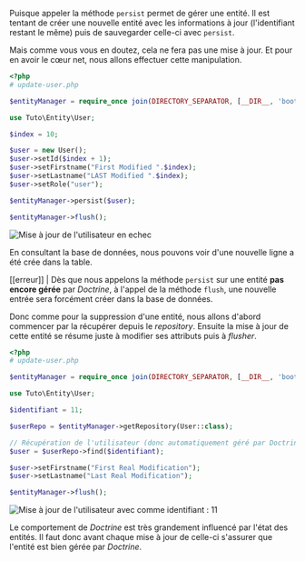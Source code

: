 
Puisque appeler la méthode `persist` permet de gérer une entité. Il est tentant de créer une nouvelle entité avec les informations à jour (l'identifiant restant le même) puis de sauvegarder celle-ci avec `persist`.

Mais comme vous vous en doutez, cela ne fera pas une mise à jour. Et pour en avoir le cœur net, nous allons effectuer cette manipulation.

```php
<?php
# update-user.php

$entityManager = require_once join(DIRECTORY_SEPARATOR, [__DIR__, 'bootstrap.php']);

use Tuto\Entity\User;

$index = 10;

$user = new User();
$user->setId($index + 1);
$user->setFirstname("First Modified ".$index);
$user->setLastname("LAST Modified ".$index);
$user->setRole("user");

$entityManager->persist($user);

$entityManager->flush();
```

![Mise à jour de l'utilisateur en echec](https://zestedesavoir.com/media/galleries/3902/6d36f2e5-2e38-47a9-ab52-05a8fee098aa.png)

En consultant la base de données, nous pouvons voir d'une nouvelle ligne a été crée dans la table.

[[erreur]]
| Dès que nous appelons la méthode `persist` sur une entité **pas encore gérée** par *Doctrine*, à l'appel de la méthode `flush`, une nouvelle entrée sera forcément créer dans la base de données.

Donc comme pour la suppression d'une entité, nous allons d'abord commencer par la récupérer depuis le *repository*. Ensuite la mise à jour de cette entité se résume juste à modifier ses attributs puis à *flusher*.

```php
<?php
# update-user.php

$entityManager = require_once join(DIRECTORY_SEPARATOR, [__DIR__, 'bootstrap.php']);

use Tuto\Entity\User;

$identifiant = 11;

$userRepo = $entityManager->getRepository(User::class);

// Récupération de l'utilisateur (donc automatiquement géré par Doctrine)
$user = $userRepo->find($identifiant);

$user->setFirstname("First Real Modification");
$user->setLastname("Last Real Modification");

$entityManager->flush();
```

![Mise à jour de l'utilisateur avec comme identifiant : 11](https://zestedesavoir.com/media/galleries/3902/5248d521-9c9b-4574-a7b4-aa3bbe821c14.png)

Le comportement de *Doctrine* est très grandement influencé par l'état des entités. Il faut donc avant chaque mise à jour de celle-ci s'assurer que l'entité est bien gérée par *Doctrine*.
